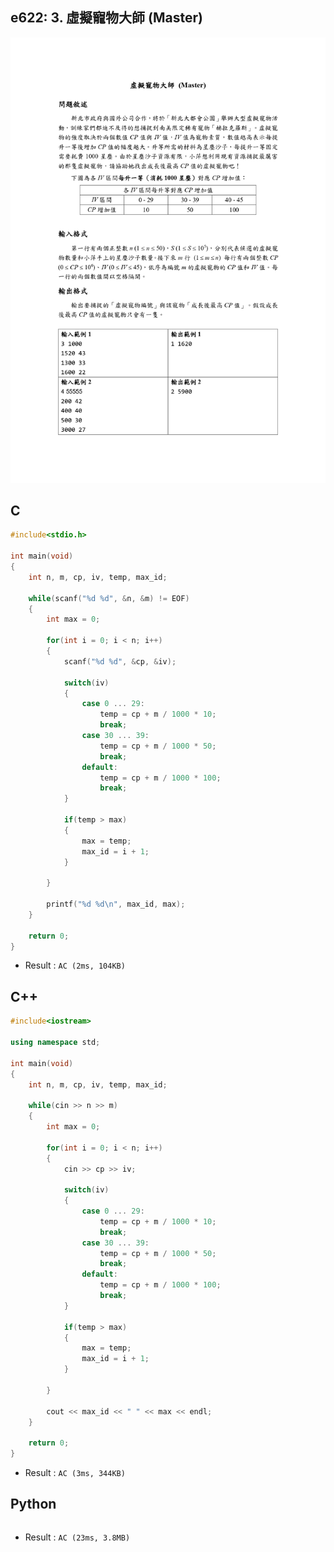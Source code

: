 ## e622: 3. 虛擬寵物大師 (Master)
![e622](https://github.com/Offliners/ZeroJugde-writeup/blob/master/%E5%9F%BA%E7%A4%8E%E9%A1%8C%E5%BA%AB/Contents/e622/e622.PNG)

## C
```C
#include<stdio.h>

int main(void)
{
	int n, m, cp, iv, temp, max_id;
	
	while(scanf("%d %d", &n, &m) != EOF)
	{
		int max = 0;
		
		for(int i = 0; i < n; i++)
		{
			scanf("%d %d", &cp, &iv);
			
			switch(iv)
			{
				case 0 ... 29:
					temp = cp + m / 1000 * 10;
					break;
				case 30 ... 39:
					temp = cp + m / 1000 * 50;
					break;
				default:
					temp = cp + m / 1000 * 100;
					break;
			}
			
			if(temp > max)
			{
				max = temp;
				max_id = i + 1;
			}
				
		}
		
		printf("%d %d\n", max_id, max);
	}
	
	return 0;
}
```
 * Result : `AC (2ms, 104KB)`

## C++
```C++
#include<iostream>

using namespace std;

int main(void)
{
	int n, m, cp, iv, temp, max_id;
	
	while(cin >> n >> m)
	{
		int max = 0;
		
		for(int i = 0; i < n; i++)
		{
			cin >> cp >> iv;
			
			switch(iv)
			{
				case 0 ... 29:
					temp = cp + m / 1000 * 10;
					break;
				case 30 ... 39:
					temp = cp + m / 1000 * 50;
					break;
				default:
					temp = cp + m / 1000 * 100;
					break;
			}
			
			if(temp > max)
			{
				max = temp;
				max_id = i + 1;
			}
				
		}
		
		cout << max_id << " " << max << endl;
	}
	
	return 0;
}
```
 * Result : `AC (3ms, 344KB)`

## Python
```python

```
 * Result : `AC (23ms, 3.8MB)`
